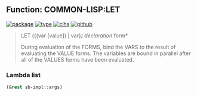 ## Function: COMMON-LISP:LET
[![package](https://img.shields.io/badge/Package-COMMON--LISP-5f9ea0.svg?style=social&colorA=999999)](../) [![type](https://img.shields.io/badge/Type-Function-5f9ea0.svg?style=social&colorA=999999)](../#function) [![clhs](https://img.shields.io/badge/CLHS-LET-5f9ea0.svg?style=social&colorA=999999)](http://www.lispworks.com/documentation/HyperSpec/Body/s_let_l.htm) [![github](https://img.shields.io/badge/GitHub-View_the_source-5f9ea0.svg?style=social&colorA=999999&logo=github)](https://github.com/sbcl/sbcl/blob/master/src/code/simple-fun.lisp/) 

> LET ({(var [value]) | var}*) declaration* form*
> 
> During evaluation of the FORMS, bind the VARS to the result of evaluating the
> VALUE forms. The variables are bound in parallel after all of the VALUES forms
> have been evaluated.

### Lambda list
```cl
(&rest sb-impl::args)
```
